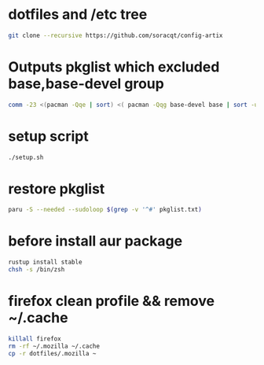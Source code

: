 # dotfiles and /etc tree

```bash
git clone --recursive https://github.com/soracqt/config-artix
```

# Outputs pkglist which excluded base,base-devel group

```bash
comm -23 <(pacman -Qqe | sort) <( pacman -Qqg base-devel base | sort -u) > pkglist.txt
```

# setup script

```bash
./setup.sh
```

# restore pkglist

```bash
paru -S --needed --sudoloop $(grep -v '^#' pkglist.txt)
```

# before install aur package

```bash
rustup install stable
chsh -s /bin/zsh
```

# firefox clean profile && remove ~/.cache

```bash
killall firefox
rm -rf ~/.mozilla ~/.cache
cp -r dotfiles/.mozilla ~
```
